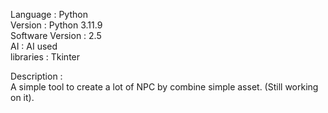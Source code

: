Language : Python  
Version : Python 3.11.9  
Software Version : 2.5  
AI : AI used   
libraries : Tkinter  
  
Description :  
A simple tool to create a lot of NPC by combine simple asset. (Still working on it).   

